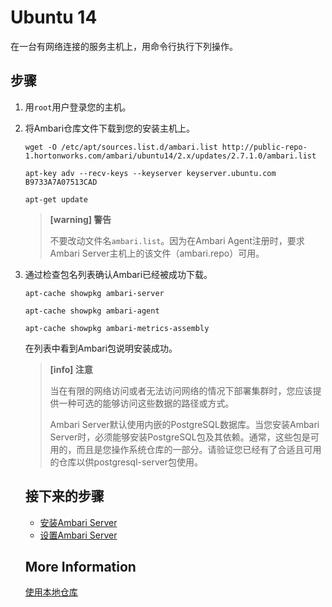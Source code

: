 # Ubuntu 14

在一台有网络连接的服务主机上，用命令行执行下列操作。

## 步骤

1. 用`root`用户登录您的主机。

2. 将Ambari仓库文件下载到您的安装主机上。

   ```shell
   wget -O /etc/apt/sources.list.d/ambari.list http://public-repo-1.hortonworks.com/ambari/ubuntu14/2.x/updates/2.7.1.0/ambari.list
   ```

   ```shell
   apt-key adv --recv-keys --keyserver keyserver.ubuntu.com B9733A7A07513CAD
   ```

   ```shell
   apt-get update
   ```

   > **[warning] 警告**
   >
   > 不要改动文件名`ambari.list`。因为在Ambari Agent注册时，要求Ambari Server主机上的该文件（ambari.repo）可用。

3. 通过检查包名列表确认Ambari已经被成功下载。

   ```shell
   apt-cache showpkg ambari-server
   ```

   ```shell
   apt-cache showpkg ambari-agent
   ```

   ```shell
   apt-cache showpkg ambari-metrics-assembly
   ```

   在列表中看到Ambari包说明安装成功。

   > **[info] 注意**
   >
   > 当在有限的网络访问或者无法访问网络的情况下部署集群时，您应该提供一种可选的能够访问这些数据的路径或方式。
   >
   > Ambari Server默认使用内嵌的PostgreSQL数据库。当您安装Ambari Server时，必须能够安装PostgreSQL包及其依赖。通常，这些包是可用的，而且是您操作系统仓库的一部分。请验证您已经有了合适且可用的仓库以供postgresql-server包使用。

   ## 接下来的步骤

   - [安装Ambari Server](../02-install-the-ambari-server/README.md)
   - [设置Ambari Server](../03-setup-the-ambari-server/README.md)

   ## More Information

   [使用本地仓库](../../02-using-a-local-repository/README.md)

